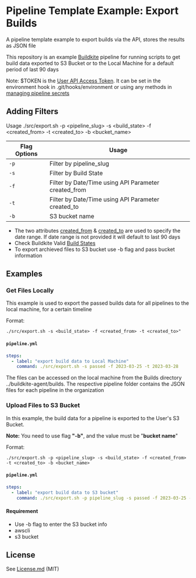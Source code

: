 # Pipeline Template Example: Export Builds
<!--
[![Add to Buildkite](https://buildkite.com/button.svg)](https://buildkite.com/new)
-->
A pipeline template example to export builds via the API, stores the results as JSON file

This repository is an example [Buildkite](https://buildkite.com/) pipeline for running scripts to get build data exported to S3 Bucket or to the Local Machine for a default period of last 90 days

Note: $TOKEN is the [User API Access Token](https://buildkite.com/user/api-access-tokens). It can be set in the environment hook in .git/hooks/environment or using any methods in [managing pipeline secrets](https://buildkite.com/docs/pipelines/secrets#main)


## Adding Filters
Usage ./src/export.sh -p <pipeline_slug> -s <build_state> -f <created_from> -t <created_to> -b <bucket_name>

| Flag Options  |  Usage      
| ------------- | ------------- 
| ` -p `        | Filter by pipeline_slug       
| ` -s `        | Filter by Build State   
| ` -f `        | Filter by Date/Time using API Parameter created_from     
| ` -t `        | Filter by Date/Time using API Parameter created_to    
| ` -b `        | S3 bucket name 
       
* The two attributes [created_from](https://buildkite.com/docs/apis/rest-api/builds#list-all-builds) & [created_to](https://buildkite.com/docs/apis/rest-api/builds#list-all-builds) are used to specify the date range. If date range is not provided it will default to last 90 days 
* Check Buildkite Valid [Build States](https://buildkite.com/docs/pipelines/defining-steps#build-states)
* To export archieved files to S3 bucket use -b flag and pass bucket information

## Examples
### Get Files Locally
This example is used to export the passed builds data for all pipelines to the local machine, for a certain timeline

Format:
```
./src/export.sh -s <build_state> -f <created_from> -t <created_to>"
```

#### **`pipeline.yml`**
```yml
steps:
  - label: "export build data to Local Machine"
    command: ./src/export.sh -s passed -f 2023-03-25 -t 2023-03-28
```
The files can be accessed on the local machine from the Builds directory ../buildkite-agent/builds. The respective pipeline folder contains the JSON files for each pipeline in the organization

### Upload Files to S3 Bucket
In this example, the build data for a pipeline is exported to the User's S3 Bucket.

**Note:** You need to use flag **"-b"**, and the value must be "**bucket name**"

Format:

```
./src/export.sh -p <pipeline_slug> -s <build_state> -f <created_from> -t <created_to> -b <bucket_name>
```

#### **`pipeline.yml`**
```yml
steps:
  - label: "export build data to S3 bucket"
    command: ./src/export.sh -p pipeline_slug -s passed -f 2023-03-25 -t 2023-03-28 -b bucketinfo
```

#### Requirement
* Use -b flag to enter the S3 bucket info
* awscli 
* s3 bucket


## License

See [License.md](License.md) (MIT)



